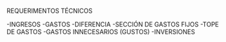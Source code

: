REQUERIMENTOS TÉCNICOS

-INGRESOS
-GASTOS
-DIFERENCIA
-SECCIÓN DE GASTOS FIJOS
-TOPE DE GASTOS 
-GASTOS INNECESARIOS (GUSTOS)
-INVERSIONES